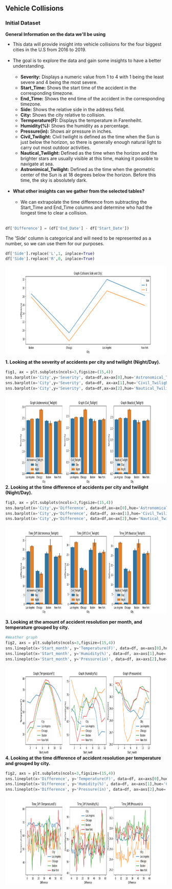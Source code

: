 ## Vehicle Collisions ##

### Initial Dataset ###

**General Information on the data we'll be using**</br>
- This data will provide insight into vehicle collisions for the four biggest cities in the U.S from 2016 to 2019.</br></br>
- The goal is to explore the data and gain some insights to have a better understanding.</br></br>
  - **Severity:** Displays a numeric value from 1 to 4 with 1 being the least severe and 4 being the most severe.
  - **Start_Time:** Shows the start time of the accident in the corresponding timezone.
  - **End_Time:**  Shows the end time of the accident in the corresponding timezone.
  - **Side:** Shows the relative side in the address field.
  - **City:** Shows the city relative to collision.
  - **Termperature(F):** Displays the temperature in Farenheiht.
  - **Humidity(%):** Shows the humidity as a percentage.
  - **Pressure(in):** Shows air pressure in inches.
  - **Civil_Twilight:**  Civil twilight is defined as the time when the Sun is just below the horizon, so there is generally enough natural light to carry out most outdoor activities.
  - **Nautical_Twilight:** Defined as the time when the horizon and the brighter stars are usually visible at this time, making it possible to navigate at sea.
  - **Astronimical_Twilight:** Defined as the time when the geometric center of the Sun is at 18 degrees below the horizon. Before this time, the sky is absolutely dark.</br></br>
 - **What other insights can we gather from the selected tables?**</br></br>
   - We can extrapolate the time difference from subtracting the Start_Time and End_Time columns and determine who had the longest time to clear a collision.</br></br>
  ``` Python
  df['Difference'] = (df['End_Date'] - df['Start_Date'])
  ```
   
   The 'Side' column is categorical and will need to be represented as a number, so we can use them for our purposes.</br>
  
  ```Python      
  df['Side'].replace('L',1, inplace=True)
  df['Side'].replace('R',0, inplace=True)
  ```   
  <img src="Side.png" width="1000" height="275"></br>

**1. Looking at the severity of accidents per city and twilight (Night/Day).**
```Python
fig1, ax = plt.subplots(ncols=3,figsize=(15,4))
sns.barplot(x='City',y='Severity', data=df,ax=ax[0],hue='Astronomical_Twilight').set_title("Graph (Astronomical_Twilight)")
sns.barplot(x='City',y='Severity', data=df, ax=ax[1],hue='Civil_Twilight').set_title("Graph (Civil_Twilight)")
sns.barplot(x='City',y='Severity', data=df,ax=ax[2],hue='Nautical_Twilight').set_title("Graph (Nautical_Twilight)")
```

<img src="City_info.png" width="1000" height="275"></br>
**2. Looking at the time difference of accidents per city and twilight (Night/Day).**
```Python
fig3, ax = plt.subplots(ncols=3,figsize=(15,4))
sns.barplot(x='City',y='Difference', data=df,ax=ax[0],hue='Astronomical_Twilight').set_title('Time_Diff (Astronomical_Twilight)')
sns.barplot(x='City',y='Difference', data=df, ax=ax[1],hue='Civil_Twilight').set_title("Time_Diff (Civil_Twilight)")
sns.barplot(x='City',y='Difference', data=df,ax=ax[2],hue='Nautical_Twilight').set_title("Time_Diff (Nautical_Twilight)")
```


<img src="Time_Difference.png" width="1000" height="275"></br>

**3. Looking at the amount of accident resolution per month, and temperature grouped by city.**
```Python
#Weather graph
fig2, axs = plt.subplots(ncols=3,figsize=(15,4))
sns.lineplot(x='Start_month', y='Temperature(F)', data=df, ax=axs[0],hue='City',ci=None).set_title("Graph (Temperature(F))")
sns.lineplot(x='Start_month', y='Humidity(%)', data=df, ax=axs[1],hue='City',ci=None).set_title("Graph (Humidity(%))")
sns.lineplot(x='Start_month', y='Pressure(in)', data=df, ax=axs[2],hue='City',ci=None).set_title("Graph (Pressure(in))")
```


<img src="weather_info.png" width="1000" height="275"></br>
**4. Looking at the time difference of accident resolution per temperature and grouped by city.**
```Python
fig2, axs = plt.subplots(ncols=3,figsize=(15,4))
sns.lineplot(x='Difference', y='Temperature(F)', data=df, ax=axs[0],hue='City',ci=None).set_title("Time_Diff (Temperature(F))")
sns.lineplot(x='Difference', y='Humidity(%)', data=df, ax=axs[1],hue='City',ci=None).set_title("Time_Diff (Humidity(%))")
sns.lineplot(x='Difference', y='Pressure(in)', data=df, ax=axs[2],hue='City',ci=None).set_title("Time_DIff (Pressure(in))")
```


<img src="Time_Difference (by climate).png" width="1000" height="275">

